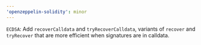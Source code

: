 ```yaml
---
'openzeppelin-solidity': minor
---
```


`ECDSA`: Add `recoverCalldata` and `tryRecoverCalldata`, variants of `recover` and `tryRecover` that are more efficient when signatures are in calldata.
